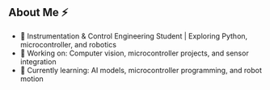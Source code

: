 ## About Me ⚡

- 🌟 Instrumentation & Control Engineering Student | Exploring Python, microcontroller, and robotics
- 🔭 Working on: Computer vision, microcontroller projects, and sensor integration
- 🌱 Currently learning: AI models, microcontroller programming, and robot motion

<!--
**thoriqpb/thoriqpb** is a ✨ _special_ ✨ repository because its `README.md` (this file) appears on your GitHub profile.

Here are some ideas to get you started:

- 🔭 I’m currently working on ...
- 🌱 I’m currently learning ...
- 👯 I’m looking to collaborate on ...
- 🤔 I’m looking for help with ...
- 💬 Ask me about ...
- 📫 How to reach me: ...
- 😄 Pronouns: ...
- ⚡ Fun fact: ...
-->
